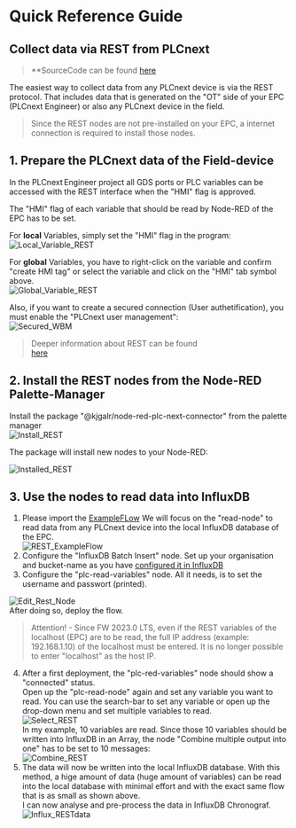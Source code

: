 # Quick Reference Guide<br>

## Collect data via REST from PLCnext

> **SourceCode can be found [here](/FW_2022/Code/Node-RED/REST_Demo_to_Influx.json)

The easiest way to collect data from any PLCnext device is via the REST protocol. 
That includes data that is generated on the "OT" side of your EPC (PLCnext Engineer) or also any PLCnext device in the field.

> Since the REST nodes are not pre-installed on your EPC, a internet connection is required to install those nodes.

## 1. Prepare the PLCnext data of the Field-device
In the PLCnext Engineer project all GDS ports or PLC variables can be accessed 
with the REST interface when the "HMI" flag is approved.

The "HMI" flag of each variable that should be read by Node-RED of the EPC has to be set.

For **local** Variables, simply set the "HMI" flag in the program: <br>
![Local_Variable_REST](/FW_2022/images/Local_HMI.JPG) <br>

For **global** Variables, you have to right-click on the variable and confirm "create HMI tag" or select the variable and click on the "HMI" tab symbol above. <br>
![Global_Variable_REST](/FW_2022/images/Global_HMI.JPG) <br>


Also, if you want to create a secured connection (User authetification), you must enable the "PLCnext user management": <br>
![Secured_WBM](/FW_2022/images/Secured_WBM.JPG) <br>


> Deeper information about REST can be found  <br>
 [here](https://www.plcnext.help/te/Service_Components/REST_data_interface/REST_data_interface_Introduction.htm) <br>


## 2. Install the REST nodes from the Node-RED Palette-Manager 
Install the package "@kjgalr/node-red-plc-next-connector" from the palette manager <br>
![Install_REST](/FW_2022/images/Install_REST.gif) <br>

The package will install new nodes to your Node-RED: <br>

![Installed_REST](/FW_2022/images/REST_installed..JPG) <br>

## 3. Use the nodes to read data into InfluxDB
1. Please import the [ExampleFLow](/FW_2022/Node-RED/REST_Demo_to_Influx.json) 
 We will focus on the "read-node" to read data from any PLCnext device into the local InfluxDB database of the EPC. <br>
![REST_ExampleFlow](/FW_2022/images/REST_ExampleFlow.JPG) <br>
2. Configure the "InfluxDB Batch Insert" node. Set up your organisation and bucket-name as you have [configured it in InfluxDB](/FW_2022/Influx2/Influx_Configuration.md) <br>
3. Configure the "plc-read-variables" node. All it needs, is to set the username and passwort (printed). <br>


![Edit_Rest_Node](/FW_2022/images/Edit_Rest_Node.JPG) <br>
After doing so, deploy the flow. <br>

>Attention! - Since FW 2023.0 LTS, even if the REST variables of the localhost (EPC) are to be read, the full IP address (example: 192.168.1.10) of the localhost must be entered. It is no longer possible to enter "localhost" as the host IP.

4. After a first deployment, the "plc-red-variables" node should show a "connected" status. <br>
Open up the "plc-read-node" again and set any variable you want to read. You can use the search-bar to set any variable or open up the drop-down menu and set multiple variables to read. <br>
![Select_REST](/FW_2022//images/Select_REST.JPG) <br>
In my example, 10 variables are read. Since those 10 variables should be written into InfluxDB in an Array, the node "Combine multiple output into one" has to be set to 10 messages: <br>
![Combine_REST](/FW_2022//images/Combine_REST.JPG) <br>
5. The data will now be written into the local InfluxDB database.
With this method, a hige amount of data (huge amount of variables) can be read into the local database with minimal effort and with the exact same flow that is as small as shown above. <br>
I can now analyse and pre-process the data in InfluxDB Chronograf. <br>
![Influx_RESTdata](/FW_2022//images/Influx_RESTdata.JPG) <br>
